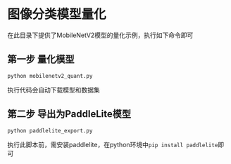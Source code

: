 # 图像分类模型量化

在此目录下提供了MobileNetV2模型的量化示例，执行如下命令即可

## 第一步 量化模型
```
python mobilenetv2_quant.py
```
执行代码会自动下载模型和数据集

## 第二步 导出为PaddleLite模型

```
python paddlelite_export.py
```
执行此脚本前，需安装paddlelite，在python环境中`pip install paddlelite`即可
